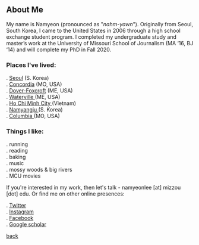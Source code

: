 
## About Me
My name is Namyeon (pronounced as "_nahm-yawn_"). Originally from Seoul, South Korea, I came to the United States in 2006 through a high school exchange student program. I completed my undergraduate study and master’s work at the University of Missouri School of Journalism (MA ‘16, BJ ‘14) and will complete my PhD in Fall 2020. 

### Places I've lived: 

. <a href="https://goo.gl/maps/eefhzatKQrN4M8Fg6" target="_blank">Seoul</a> (S. Korea) <br>
. <a href="https://goo.gl/maps/A6NWSttJozkKNAWWA" target="_blank">Concordia</a> (MO, USA)<br>
. <a href="https://goo.gl/maps/wGnR9ggN5DRXt5KX7" target="_blank">Dover-Foxcroft</a> (ME, USA)<br>
. <a href="https://goo.gl/maps/GnQaguvzDvdPdW5W8" target="_blank">Waterville </a> (ME, USA)<br>
. <a href="https://goo.gl/maps/P91VzKxZWfVFLmzv5" target="_blank">Ho Chi Minh City </a> (Vietnam)<br>
. <a href="https://goo.gl/maps/TXGsHFNY9wBcmhKG9" target="_blank">Namyangju </a> (S. Korea)<br>
. <a href="https://goo.gl/maps/zRvKVVgGj1BgAcao9" target="_blank">Columbia </a> (MO, USA)<br>

### Things I like: 

. running<br>
. reading<br>
. baking<br>
. music<br>
. mossy woods & big rivers<br>
. MCU movies<br>

If you're interested in my work, then let's talk - namyeonlee [at] mizzou [dot] edu. 
Or find me on other online presences: 

. <a href="https://www.twitter.com/namyeon_lee/">Twitter</a> <br>
. <a href="https://www.instagram.com/namyeon.lee/">Instagram</a> <br>
. <a href="https://www.facebook.com/namyeon.lee"> Facebook</a><br>
. <a href="https://scholar.google.com/citations?user=e9AxEE4AAAAJ&hl=en"> Google scholar</a> <br>



[back](./)





